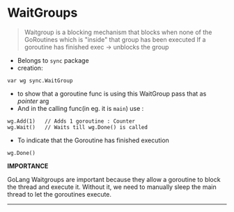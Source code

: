 # WaitGroups

> Waitgroup is a blocking mechanism that blocks when none of the GoRoutines which is "inside" that group has been executed
> If a goroutine has finished exec -> unblocks the group

- Belongs to `sync` package
- creation:

```golang
var wg sync.WaitGroup
```

- to show that a goroutine func is using this WaitGroup pass that as _pointer_ arg 
- And in the calling func(in eg. it is `main`) use : 

```golang
wg.Add(1)	// Adds 1 goroutine : Counter
wg.Wait()	// Waits till wg.Done() is called
```

- To indicate that the Goroutine has finished execution

```golang
wg.Done()
```

**IMPORTANCE**

GoLang Waitgroups are important because they allow a goroutine to block the thread and execute it. Without it, we need to manually sleep the main thread to let the goroutines execute.

----